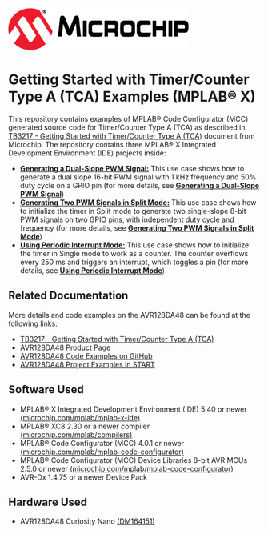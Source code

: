 [![MCHP](images/microchip.png)](https://www.microchip.com)

# Getting Started with Timer/Counter Type A (TCA) Examples (MPLAB® X)

This repository contains examples of MPLAB® Code Configurator (MCC) generated source code for Timer/Counter Type A (TCA) as described in [TB3217 - Getting Started with Timer/Counter Type A (TCA)](https://ww1.microchip.com/downloads/en/Appnotes/TB3217-Getting-Started-with-TCA-DS90003217.pdf) document from Microchip. The repository contains three MPLAB® X Integrated Development Environment (IDE) projects inside:

* [<strong>Generating a Dual-Slope PWM Signal:</strong>](Generating_a_Dual-slope_PWM_Signal) This use case shows how to generate a dual slope 16-bit PWM signal with 1 kHz frequency and 50% duty cycle on a GPIO pin (for more details, see [<strong>Generating a Dual-Slope PWM Signal</strong>](Generating_a_Dual-slope_PWM_Signal))
* [<strong>Generating Two PWM Signals in Split Mode:</strong>](Generating_Two_PWM_Signals_in_Split_Mode) This use case shows how to initialize the timer in Split mode to generate two single-slope 8-bit PWM signals on two GPIO pins, with independent duty cycle and frequency (for more details, see [<strong>Generating Two PWM Signals in Split Mode</strong>](Generating_Two_PWM_Signals_in_Split_Mode))
* [<strong>Using Periodic Interrupt Mode:</strong>](Using_Periodic_Interrupt_Mode) This use case shows how to initialize the timer in Single mode to work as a counter. The counter overflows every 250 ms and triggers an interrupt, which toggles a pin (for more details, see [<strong>Using Periodic Interrupt Mode</strong>](Using_Periodic_Interrupt_Mode))

## Related Documentation
More details and code examples on the AVR128DA48 can be found at the following links:
- [TB3217 - Getting Started with Timer/Counter Type A (TCA)](https://ww1.microchip.com/downloads/en/Appnotes/TB3217-Getting-Started-with-TCA-DS90003217.pdf)
- [AVR128DA48 Product Page](https://www.microchip.com/wwwproducts/en/AVR128DA48)
- [AVR128DA48 Code Examples on GitHub](https://github.com/microchip-pic-avr-examples?q=avr128da48)
- [AVR128DA48 Project Examples in START](https://start.atmel.com/#examples/AVR128DA48CuriosityNano)


## Software Used
- MPLAB® X Integrated Development Environment (IDE) 5.40 or newer [(microchip.com/mplab/mplab-x-ide)](http://www.microchip.com/mplab/mplab-x-ide)
- MPLAB® XC8 2.30 or a newer compiler [(microchip.com/mplab/compilers)](http://www.microchip.com/mplab/compilers)
- MPLAB® Code Configurator (MCC) 4.0.1 or newer [(microchip.com/mplab/mplab-code-configurator)](https://www.microchip.com/mplab/mplab-code-configurator)
- MPLAB® Code Configurator (MCC) Device Libraries 8-bit AVR MCUs 2.5.0 or newer [(microchip.com/mplab/mplab-code-configurator)](https://www.microchip.com/mplab/mplab-code-configurator)
- AVR-Dx 1.4.75 or a newer Device Pack


## Hardware Used
- AVR128DA48 Curiosity Nano [(DM164151)](https://www.microchip.com/Developmenttools/ProductDetails/DM164151)
